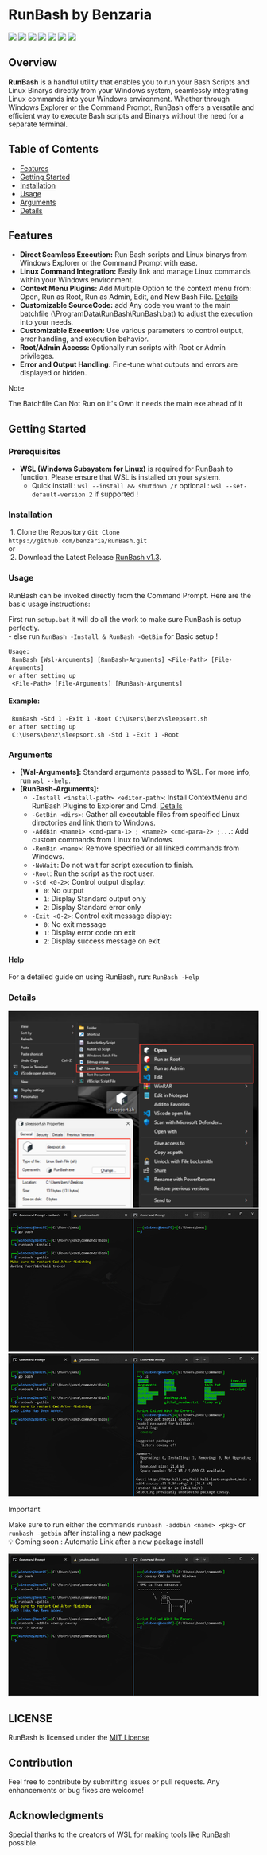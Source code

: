 # RunBash by Benzaria
![](https://img.shields.io/badge/Windows-blue) ![](https://img.shields.io/badge/Linux-white?logo=linux&logoColor=black) ![](https://img.shields.io/badge/Batch-blue) ![](https://img.shields.io/badge/Bash-white?logo=gnubash&logoColor=black) ![](https://img.shields.io/badge/-blue?logo=c&logoColor=white) ![](https://img.shields.io/github/repo-size/benzaria/runbash) <!--[](https://img.shields.io/github/downloads/benzaria/runbash/total)--> ![](https://img.shields.io/badge/RunBash_size-300KB-green) <!--![](https://img.shields.io/github/size/benzaria/runbash/RunBash.exe) ![]() ![]() -->

## Overview
**RunBash** is a handful utility that enables you to run your Bash Scripts and Linux Binarys directly from your Windows system, seamlessly integrating Linux commands into your Windows environment. Whether through Windows Explorer or the Command Prompt, RunBash offers a versatile and efficient way to execute Bash scripts and Binarys without the need for a separate terminal.

## Table of Contents
 - [Features](#features)
 - [Getting Started](#getting-started)
 - [Installation](#installation)
 - [Usage](#usage)
 - [Arguments](#arguments)
 - [Details](#details)


## Features
- **Direct Seamless Execution:** Run Bash scripts and Linux binarys from Windows Explorer or the Command Prompt with ease.
- **Linux Command Integration:** Easily link and manage Linux commands within your Windows environment.
- **Context Menu Plugins:** Add Multiple Option to the context menu from: Open, Run as Root, Run as Admin, Edit, and New Bash File. [Details](#details)
- **Customizable SourceCode:** add Any code you want to the main batchfile (\ProgramData\RunBash\RunBash.bat) to adjust the execution into your needs.  
- **Customizable Execution:** Use various parameters to control output, error handling, and execution behavior.
- **Root/Admin Access:** Optionally run scripts with Root or Admin privileges.
- **Error and Output Handling:** Fine-tune what outputs and errors are displayed or hidden.
> [!NOTE]
> The Batchfile Can Not Run on it's Own it needs the main exe ahead of it   

## Getting Started
### Prerequisites
- **WSL (Windows Subsystem for Linux)** is required for RunBash to function. Please ensure that WSL is installed on your system.  
  - Quick install : `wsl --install && shutdown /r` optional : `wsl --set-default-version 2` if supported !

### Installation
 1. Clone the Repository `Git Clone https://github.com/benzaria/RunBash.git`  
or  
 2. Download the Latest Release [RunBash v1.3](https://github.com/benzaria/RunBash/archive/refs/tags/1.3.zip).  

### Usage
RunBash can be invoked directly from the Command Prompt. Here are the basic usage instructions:

First run `setup.bat` it will do all the work to make sure RunBash is setup perfectly.  
\- else run `RunBash -Install & RunBash -GetBin` for Basic setup !  

```
Usage:
 RunBash [Wsl-Arguments] [RunBash-Arguments] <File-Path> [File-Arguments]  
or after setting up 
 <File-Path> [File-Arguments] [RunBash-Arguments]
```

#### Example:
```
 RunBash -Std 1 -Exit 1 -Root C:\Users\benz\sleepsort.sh
or after setting up
 C:\Users\benz\sleepsort.sh -Std 1 -Exit 1 -Root
```

### Arguments
- **[Wsl-Arguments]:** Standard arguments passed to WSL. For more info, run `wsl --help`.
- **[RunBash-Arguments]:**
  - `-Install <install-path> <editor-path>`: Install ContextMenu and RunBash Plugins to Explorer and Cmd. [Details](#details)
  - `-GetBin <dirs>`: Gather all executable files from specified Linux directories and link them to Windows.
  - `-AddBin <name1> <cmd-para-1> ; <name2> <cmd-para-2> ;...`: Add custom commands from Linux to Windows.
  - `-RemBin <name>`: Remove specified or all linked commands from Windows.
  - `-NoWait`: Do not wait for script execution to finish.
  - `-Root`: Run the script as the root user.
  - `-Std <0-2>`: Control output display:
    - `0`: No output
    - `1`: Display Standard output only
    - `2`: Display Standard error only
  - `-Exit <0-2>`: Control exit message display:
    - `0`: No exit message
    - `1`: Display error code on exit
    - `2`: Display success message on exit

#### Help
For a detailed guide on using RunBash, run: `RunBash -Help`

### Details
![Explorer/Context Menu](/images/ContextMenu.png)
![RunBash in Action](/images/RunBash%20in%20Action%20(1).png)
![RunBash in Action](/images/RunBash%20in%20Action%20(2).png)
> [!IMPORTANT]
> Make sure to run either the commands `runbash -addbin <name> <pkg>` or `runbash -getbin` after installing a new package  
> :bulb: Coming soon : Automatic Link after a new package install

![RunBash in Action](/images/RunBash%20in%20Action%20(3).png)

## LICENSE
RunBash is licensed under the [MIT License](/LICENSE)

## Contribution
Feel free to contribute by submitting issues or pull requests. Any enhancements or bug fixes are welcome!

## Acknowledgments
Special thanks to the creators of WSL for making tools like RunBash possible.
